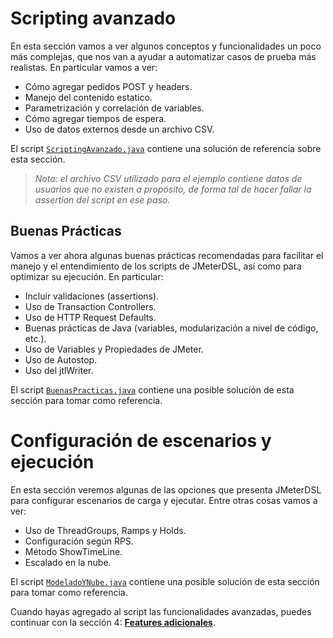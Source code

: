 # Scripting avanzado

En esta sección vamos a ver algunos conceptos y funcionalidades un poco más complejas, que nos van a ayudar a automatizar casos de prueba más realistas. En particular vamos a ver:

* Cómo agregar pedidos POST y headers.
* Manejo del contenido estatico.
* Parametrización y correlación de variables.
* Cómo agregar tiempos de espera.
* Uso de datos externos desde un archivo CSV.

El script [`ScriptingAvanzado.java`](./ScriptingAvanzado.java) contiene una solución de referencia sobre esta sección.

> *Nota: el archivo CSV utilizado para el ejemplo contiene datos de usuarios que no existen a propósito, de forma tal de hacer fallar la assertion del script en ese paso.*

## Buenas Prácticas

Vamos a ver ahora algunas buenas prácticas recomendadas para facilitar el manejo y el entendimiento de los scripts de JMeterDSL, así como para optimizar su ejecución. En particular:

* Incluir validaciones (assertions).
* Uso de Transaction Controllers.
* Uso de HTTP Request Defaults.
* Buenas prácticas de Java (variables, modularización a nivel de código, etc.).
* Uso de Variables y Propiedades de JMeter.
* Uso de Autostop.
* Uso del jtlWriter.

El script [`BuenasPracticas.java`](./BuenasPracticas.java) contiene una posible solución de esta sección para tomar como referencia.

# Configuración de escenarios y ejecución

En esta sección veremos algunas de las opciones que presenta JMeterDSL para configurar escenarios de carga y ejecutar. Entre otras cosas vamos a ver:

* Uso de ThreadGroups, Ramps y Holds.
* Configuración según RPS.
* Método ShowTimeLine.
* Escalado en la nube.

El script [`ModeladoYNube.java`](./ModeladoYNube.java) contiene una posible solución de esta sección para tomar como referencia.

Cuando hayas agregado al script las funcionalidades avanzadas, puedes continuar con la sección 4: **[Features adicionales](./src/test/java/PruebaPerformance/avanzado/featuresAdicionales.md)**.